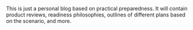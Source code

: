 This is just a personal blog based on practical preparedness. It will contain product reviews, readiness philosophies, outlines of different plans based on the scenario, and more.
